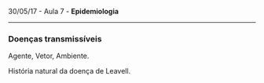 30/05/17 - Aula 7 - **Epidemiologia**

---

### Doenças transmissíveis

Agente, Vetor, Ambiente.

História natural da doença de Leavell.



